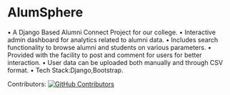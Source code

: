 # AlumSphere
• A Django Based Alumni Connect Project for our college.
• Interactive admin dashboard for analytics related to alumni data.
• Includes search functionality to browse alumni and students on various parameters.
• Provided with the facility to post and comment for users for better interaction.
• User data can be uploaded both manually and through CSV format.
• Tech Stack:Django,Bootstrap.

Contributors:
[![GitHub Contributors](https://img.shields.io/github/contributors/your-repo-name.svg)](https://github.com/your-profile/AlumSphere/graphs/contributors)

